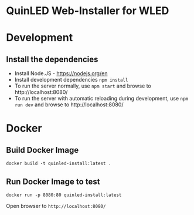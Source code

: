 # QuinLED Web-Installer for WLED

# Development

## Install the dependencies

* Install Node.JS - https://nodejs.org/en
* Install development dependencies `npm install`
* To run the server normally, use `npm start` and browse to http://localhost:8080/
* To run the server with automatic reloading during development, use `npm run dev` and browse to http://localhost:8080/

# Docker

## Build Docker Image

```
docker build -t quinled-install:latest .
```

## Run Docker Image to test

```
docker run -p 8080:80 quinled-install:latest
```

Open browser to `http://localhost:8080/`
